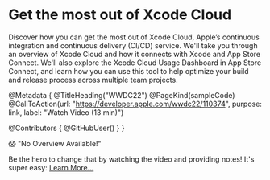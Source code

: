 # Get the most out of Xcode Cloud

Discover how you can get the most out of Xcode Cloud, Apple’s continuous integration and continuous delivery (CI/CD) service. We'll take you through an overview of Xcode Cloud and how it connects with Xcode and App Store Connect. We'll also explore the Xcode Cloud Usage Dashboard in App Store Connect, and learn how you can use this tool to help optimize your build and release process across multiple team projects.

@Metadata {
   @TitleHeading("WWDC22")
   @PageKind(sampleCode)
   @CallToAction(url: "https://developer.apple.com/wwdc22/110374", purpose: link, label: "Watch Video (13 min)")

   @Contributors {
      @GitHubUser(<replace this with your GitHub handle>)
   }
}

😱 "No Overview Available!"

Be the hero to change that by watching the video and providing notes! It's super easy:
 [Learn More…](https://wwdcnotes.com/documentation/wwdcnotes/contributing)
